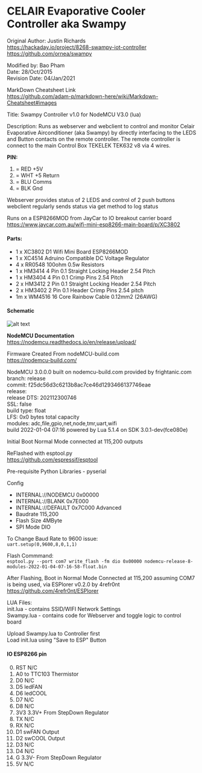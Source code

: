 # CELAIR Evaporative Cooler Controller aka Swampy
Original Author: Justin Richards<br>
https://hackaday.io/project/8268-swampy-iot-controller<br>
https://github.com/ornea/swampy<br>

Modified by: Bao Pham<br>
Date: 28/Oct/2015<br>
Revision Date: 04/Jan/2021<br>

MarkDown Cheatsheet Link<br>
https://github.com/adam-p/markdown-here/wiki/Markdown-Cheatsheet#images<br>

Title: Swampy Controller v1.0 for NodeMCU V3.0 (lua)

Description: Runs as webserver and webclient to control
and monitor Celair Evaporative Airconditioner (aka Swampy) by directly
interfacing to the LEDS and Button contacts on the remote controller.
The remote controller is connect to the main Control Box TEKELEK TEK632 v8 via 4 wires.<br>

__PIN:__<br>
1. = RED +5V
2. = WHT +5 Return
3. = BLU Comms
4. = BLK Gnd

Webserver provides status of 2 LEDS and control of 2 push buttons
webclient regularly sends status via get method to log status<br>

Runs on a ESP8266MOD from JayCar to IO breakout carrier board<br>
https://www.jaycar.com.au/wifi-mini-esp8266-main-board/p/XC3802

#### Parts:

* 1 x XC3802 D1 Wifi Mini Board ESP8266MOD
* 1 x XC4514 Adruino Compatible DC Voltage Regulator
* 4 x RR0548 100ohm 0.5w Resistors<br>
* 1 x HM3414 4 Pin 0.1 Straight Locking Header 2.54 Pitch
* 1 x HM3404 4 Pin 0.1 Crimp Pins 2.54 Pitch
* 2 x HM3412 2 Pin 0.1 Straight Locking Header 2.54 Pitch
* 2 x HM3402 2 Pin 0.1 Header Crimp Pins 2.54 pitch
* 1m x WM4516 16 Core Rainbow Cable 0.12mm2 (26AWG)


#### Schematic 
![alt text](https://github.com/bowzer6781/Swampy/blob/main/schematic.JPG "Wiring Schematic")


__NodeMCU Documentation__<br>
https://nodemcu.readthedocs.io/en/release/upload/<br>

Firmware Created From nodeMCU-build.com<br>
https://nodemcu-build.com/<br>

NodeMCU 3.0.0.0 built on nodemcu-build.com provided by frightanic.com<br>
	branch: release<br>
	commit: f25dc56d3c6213b8ac7ce46d1293466137746eae<br>
	release: <br>
	release DTS: 202112300746<br>
	SSL: false<br>
	build type: float<br>
	LFS: 0x0 bytes total capacity<br>
	modules: adc,file,gpio,net,node,tmr,uart,wifi<br>
 build 2022-01-04 07:16 powered by Lua 5.1.4 on SDK 3.0.1-dev(fce080e)

Initial Boot Normal Mode connected at 115,200 outputs <br>

ReFlashed with esptool.py<br>
https://github.com/espressif/esptool<br>

Pre-requisite Python Libraries - pyserial<br>


Config <br>
* INTERNAL://NODEMCU  0x00000
* INTERNAL://BLANK    0x7E000
* INTERNAL://DEFAULT  0x7C000
 Advanced<br>
* Baudrate 115,200
* Flash Size 4MByte   
* SPI Mode DIO

To Change Baud Rate to 9600 issue:<br> 
`uart.setup(0,9600,8,0,1,1)`

Flash Commmand:<br>
`esptool.py --port com7 write_flash -fm dio 0x00000 nodemcu-release-8-modules-2022-01-04-07-16-58-float.bin`

After Flashing, Boot in Normal Mode Connected at 115,200 assuming COM7 is being used, via ESPlorer v0.2.0 by 4refr0nt<br>
https://github.com/4refr0nt/ESPlorer<br>

LUA Files:<br>
init.lua   - contains SSID/WIFI Network Settings<br>
Swampy.lua - contains code for Webserver and toggle logic to control board<br>

Upload Swampy.lua to Controller first<br>
Load init.lua using "Save to ESP" Button<br>


#### IO ESP8266 pin
0.    RST N/C
1.    A0  to TTC103 Thermistor
2.    D0  N/C
3.    D5  ledFAN
4.    D6  ledCOOL
5.    D7  N/C
6.    D8  N/C
7.    3V3 3.3V+ From StepDown Regulator
8.    TX  N/C
9.    RX  N/C
10.   D1  swFAN Output
11.   D2  swCOOL Output
12.   D3  N/C
13.   D4  N/C
14.   G   3.3V- From StepDown Regulator<br>
15.   5V  N/C
